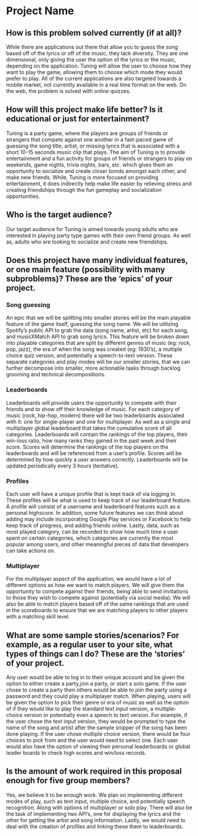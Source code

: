 # Project Name

## How is this problem solved currently (if at all)?

While there are applications out there that allow you to guess the song based off of the lyrics or off of the music, they lack diversity. They are one dimensional, only giving the user the option of the lyrics or the music, depending on the application. Tuning will allow the user to choose how they want to play the game, allowing them to choose which mode they would prefer to play. All of the current applications are also targeted towards a mobile market, not currently available in a real time format on the web. On the web, the problem is solved with online quizzes.

## How will this project make life better? Is it educational or just for entertainment?

Tuning is a party game, where the players are groups of friends or strangers that compete against one another in a fast-paced game of guessing the song title, artist, or missing lyrics that is associated with a short 10-15 seconds music clip that plays. The aim of Tuning is to provide entertainment and a fun activity for groups of friends or strangers to play on weekends, game nights, trivia nights, bars, etc. which gives them an opportunity to socialize and create closer bonds amongst each other, and make new friends. While, Tuning is more focused on providing entertainment, it does indirectly help make life easier by relieving stress and creating friendships through the fun gameplay and socialization opportunities.

## Who is the target audience?

Our target audience for Tuning is aimed towards young adults who are interested in playing party type games with their own friend groups. As well as, adults who are looking to socialize and create new friendships.

## Does this project have many individual features, or one main feature (possibility with many subproblems)? These are the ‘epics’ of your project.

### Song guessing

An epic that we will be splitting into smaller stories will be the main playable feature of the game itself, guessing the song name. We will be utilizing Spotify’s public API to grab the data (song name, artist, etc) for each song, and musicXMatch API to grab song lyrics. This feature will be broken down into playable categories that are split by different genres of music (eg: rock, pop, jazz), the era of when the song was created (eg: 1930’s), a multiple choice quiz version, and potentially a speech-to-text version. These separate categories and play modes will be our smaller stories, that we can further decompose into smaller, more actionable tasks through backlog grooming and technical decompositions.

### Leaderboards
Leaderboards will provide users the opportunity to compete with their friends and to show off their knowledge of music. For each category of music (rock, hip-hop, modern) there will be two leaderboards associated with it: one for single-player and one for multiplayer. As well as a single and multiplayer global leaderboard that takes the cumulative score of all categories.  Leaderboards will contain the rankings of the top players, their win-loss ratio, how many ranks they gained in the past week and their score. Scores will determine the rankings of the top players on the leaderboards and will be referenced from a user’s profile. Scores will be determined by how quickly a user answers correctly. Leaderboards will be updated periodically every 3 hours (tentative).

### Profiles

Each user will have a unique profile that is kept track of via logging in. These profiles will be what is used to keep track of our leaderboard feature. A profile will consist of a username and leaderboard features such as a personal highscore. In addition, some future features we can think about adding may include incorporating Google Play services or Facebook to help keep track of progress, and adding friends online. Lastly, data, such as most played category, can be recorded to show how much time a user spent on certain categories, which categories are currently the most popular among users, and other meaningful pieces of data that developers can take actions on.

### Multiplayer

For the multiplayer aspect of the application, we would have a lot of different options as how we want to match players. We will give them the opportunity to compete against their friends, being able to send invitations to those they wish to compete against (potentially via social media). We will also be able to match players based off of the same rankings that are used in the scoreboards to ensure that we are matching players to other players with a matching skill level.

## What are some sample stories/scenarios? For example, as a regular user to your site, what types of things can I do? These are the ‘stories’ of your project.

Any user would be able to log in to their unique account and be given the option to either create a party,join a party, or start a solo game. If the user chose to create a party then others would be able to join the party using a password and they could play a multiplayer match. When playing, users will be given the option to pick their genre or era of music as well as the option of if they would like to play the standard text input version,  a multiple-choice version or potentially even a speech to text version. For example, if the user chose the text input version, they would be prompted to type the name of the song and artist after the sample snipper of the song has been done playing. If the user chose multiple choice version, there would be four choices to pick from and the user would need to select one. Each user would also have the option of viewing their personal leaderboards or global leader boards to check high scores and win/loss records.


## Is the amount of work required in this proposal enough for five group members?

Yes, we believe it to be enough work. We plan on implementing different modes of play, such as text input, multiple choice, and potentially speech recognition. Along with options of multiplayer or solo play. There will also be the task of implementing two API’s, one for displaying the lyrics and the other for getting the artist and song information. Lastly, we would need to deal with the creation of profiles and linking these them to leaderboards.
